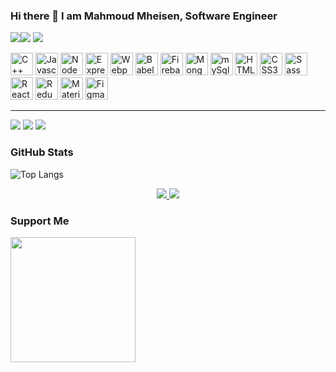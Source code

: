 ### Hi there 👋 I am Mahmoud Mheisen, Software Engineer
<a href="https://www.twitter.com/mheisen91" target="_blank" rel="noreferrer"><img
src="https://img.shields.io/twitter/follow/mheisen91?logo=twitter&style=for-the-badge&color=0891b2&labelColor=1c1917"
/></a><a href="https://www.github.com/mahmoudmheisen91" target="_blank" rel="noreferrer"><img
src="https://img.shields.io/github/followers/mahmoudmheisen91?logo=github&style=for-the-badge&color=0891b2&labelColor=1c1917" /></a>
![](https://komarev.com/ghpvc/?username=mahmoudmheisen91&label=PROFILE+VIEWS)

<p align="left">
<a href="https://cplusplus.com/" target="_blank" rel="noreferrer"><img src="https://raw.githubusercontent.com/isocpp/logos/master/cpp_logo.png" width="36" height="36" alt="C++" /></a>
<a href="https://developer.mozilla.org/en-US/docs/Web/JavaScript" target="_blank" rel="noreferrer"><img src="https://raw.githubusercontent.com/danielcranney/readme-generator/main/public/icons/skills/javascript-colored.svg" width="36" height="36" alt="Javascript" /></a>
<!-- <a href="https://nodejs.org/en/" target="_blank" rel="noreferrer"><img src="https://cdn-icons-png.flaticon.com/512/5968/5968322.png" width="36" height="36" alt="NodeJS" /></a>
<a href="https://expressjs.com/" target="_blank" rel="noreferrer"><img src="https://e7.pngegg.com/pngimages/925/447/png-clipart-express-js-node-js-javascript-mongodb-node-js-text-trademark-thumbnail.png" width="36" height="36" alt="Express" /></a> -->
<a href="https://nodejs.org/en/" target="_blank" rel="noreferrer"><img src="https://raw.githubusercontent.com/danielcranney/readme-generator/main/public/icons/skills/nodejs-colored.svg" width="36" height="36" alt="NodeJS" /></a>
<a href="https://expressjs.com/" target="_blank" rel="noreferrer"><img src="https://raw.githubusercontent.com/danielcranney/readme-generator/main/public/icons/skills/express-colored-dark.svg" width="36" height="36" alt="Express" /></a>
<a href="https://webpack.js.org/" target="_blank" rel="noreferrer"><img src="https://raw.githubusercontent.com/danielcranney/readme-generator/main/public/icons/skills/webpack-colored.svg" width="36" height="36" alt="Webpack" /></a>
<a href="https://babeljs.io/" target="_blank" rel="noreferrer"><img src="https://user-images.githubusercontent.com/3025322/87547253-bf050400-c6a2-11ea-950a-280311bc6cc8.png" width="36" height="36" alt="Babel" /></a>
<a href="https://firebase.google.com/" target="_blank" rel="noreferrer"><img src="https://raw.githubusercontent.com/danielcranney/readme-generator/main/public/icons/skills/firebase-colored.svg" width="36" height="36" alt="Firebase" /></a>
<a href="https://www.mongodb.com/" target="_blank" rel="noreferrer"><img src="https://raw.githubusercontent.com/danielcranney/readme-generator/main/public/icons/skills/mongodb-colored.svg" width="36" height="36" alt="MongoDB" /></a>
<a href="https://www.mysql.com/" target="_blank" rel="noreferrer"><img src="https://symbols.getvecta.com/stencil_27/79_sql-database-generic.494ff6320e.png" width="36" height="36" alt="mySql" /></a>
<a href="https://developer.mozilla.org/en-US/docs/Glossary/HTML5" target="_blank" rel="noreferrer"><img src="https://raw.githubusercontent.com/danielcranney/readme-generator/main/public/icons/skills/html5-colored.svg" width="36" height="36" alt="HTML5" /></a>
<a href="https://www.w3.org/TR/CSS/#css" target="_blank" rel="noreferrer"><img src="https://raw.githubusercontent.com/danielcranney/readme-generator/main/public/icons/skills/css3-colored.svg" width="36" height="36" alt="CSS3" /></a>
 <a href="https://sass-lang.com/" target="_blank" rel="noreferrer"><img src="https://raw.githubusercontent.com/danielcranney/readme-generator/main/public/icons/skills/sass-colored.svg" width="36" height="36" alt="Sass" /></a>
<a href="https://reactjs.org/" target="_blank" rel="noreferrer"><img src="https://raw.githubusercontent.com/danielcranney/readme-generator/main/public/icons/skills/react-colored.svg" width="36" height="36" alt="React" /></a>
<a href="https://redux.js.org/" target="_blank" rel="noreferrer"><img src="https://raw.githubusercontent.com/danielcranney/readme-generator/main/public/icons/skills/redux-colored.svg" width="36" height="36" alt="Redux" /></a>
<a href="https://mui.com/" target="_blank" rel="noreferrer"><img src="https://raw.githubusercontent.com/danielcranney/readme-generator/main/public/icons/skills/materialui-colored.svg" width="36" height="36" alt="Material UI" /></a>
<a href="https://www.figma.com/" target="_blank" rel="noreferrer"><img src="https://raw.githubusercontent.com/danielcranney/readme-generator/main/public/icons/skills/figma-colored.svg" width="36" height="36" alt="Figma" /></a>
</p>
<hr/>

<a href="mailto:mahmoudmheisen91@gmail.com" target="_blank" rel="noreferrer"><img
src="https://img.shields.io/badge/Gmail-D14836?style=for-the-badge&logo=gmail&logoColor=white"
/></a>
<a href="https://leetcode.com/mx91/" target="_blank" rel="noreferrer"><img
src="https://img.shields.io/badge/-LeetCode-FFA116?style=for-the-badge&logo=LeetCode&logoColor=black"
/></a>
<a href="https://www.linkedin.com/in/mahmoudmheisen/" target="_blank" rel="noreferrer"><img
src="https://img.shields.io/badge/LinkedIn-0077B5?style=for-the-badge&logo=linkedin&logoColor=white"
/></a>

<!-- ### Languages and Frameworks -->



### GitHub Stats
![Top Langs](https://github-readme-stats.vercel.app/api/top-langs/?username=mahmoudmheisen91&title_color=fff&icon_color=79ff97&text_color=9f9f9f&bg_color=151515)
<!-- ![Mahmoud's GitHub stats](https://github-readme-stats.vercel.app/api/?username=mahmoudmheisen91&show_icons=true&title_color=fff&icon_color=79ff97&text_color=9f9f9f&bg_color=151515) -->

<p align="middle">
  <a href="http://www.github.com/mahmoudmheisen91">
    <img src="https://github-readme-stats.vercel.app/api/?username=mahmoudmheisen91&show_icons=true&title_color=fff&icon_color=79ff97&text_color=9f9f9f&bg_color=151515" />
  </a>
  <a href="http://www.github.com/mahmoudmheisen91">
    <img src="https://github-readme-streak-stats.herokuapp.com/?user=mahmoudmheisen91&stroke=ffffff&background=1c1917&ring=0891b2&fire=0891b2&currStreakNum=ffffff&currStreakLabel=0891b2&sideNums=ffffff&sideLabels=ffffff&dates=ffffff" />
  </a>
</p>

<!-- <a href="http://www.github.com/mahmoudmheisen91"><img src="https://activity-graph.herokuapp.com/graph?username=mahmoudmheisen91&bg_color=1c1917&color=ffffff&line=0891b2&point=ffffff&area_color=1c1917&custom_title=GitHub%20Commits%20Graph" alt="GitHub Commits Graph" /></a> -->
<!-- <a href="http://www.github.com/mahmoudmheisen91"><img src="https://github-readme-stats.vercel.app/api/top-langs/?username=mahmoudmheisen91&theme=blue-green" alt="GitHub Commits Graph" /></a>
<a href="http://www.github.com/mahmoudmheisen91"><img src="https://github-readme-stats.vercel.app/api?username=mahmoudmheisen91&theme=blue-green" alt="GitHub Commits Graph" /></a> -->

### Support Me
<a href="https://www.buymeacoffee.com/mahmoudmhew"><img src="https://cdn.buymeacoffee.com/buttons/v2/default-yellow.png" width="200" /></a>
